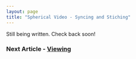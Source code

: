 ```yaml
---
layout: page
title: "Spherical Video - Syncing and Stiching"
---
```


Still being written. Check back soon!

### Next Article - [Viewing](/articles/viewing)